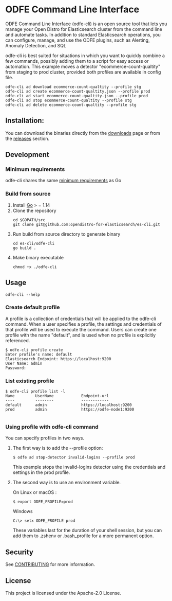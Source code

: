 # ODFE Command Line Interface

ODFE Command Line Interface (odfe-cli) is an open source tool that lets you manage your Open Distro for Elasticsearch
cluster from the command line and automate tasks. In addition to standard Elasticsearch operations, you can configure,
manage, and use the ODFE plugins, such as Alerting, Anomaly Detection, and SQL

odfe-cli is best suited for situations in which you want to quickly combine a few commands, possibly adding them to
a script for easy access or automation. This example moves a detector "ecommerce-count-qualtity" from staging
to prod cluster, provided both profiles are available in config file.

```
odfe-cli ad download ecommerce-count-qualtity --profile stg
odfe-cli ad create ecommerce-count-qualtity.json --profile prod
odfe-cli ad start ecommerce-count-qualtity.json --profile prod
odfe-cli ad stop ecommerce-count-qualtity --profile stg
odfe-cli ad delete ecommerce-count-qualtity --profile stg
```
## Installation:

You can download the binaries directly from the [downloads](https://opendistro.github.io/for-elasticsearch/downloads.html) page
or from the [releases](https://github.com/opendistro-for-elasticsearch/es-cli/releases) section.


## Development

### Minimum requirements

odfe-cli shares the same [minimum requirements](https://github.com/golang/go/wiki/MinimumRequirements#minimum-requirements)
  as Go

### Build from source
1. Install [Go](https://golang.org/doc/install) > = 1.14
2. Clone the repository
    ```
    cd $GOPATH/src
    git clone git@github.com:opendistro-for-elasticsearch/es-cli.git
    ```
3. Run build from source directory to generate binary
   ```
   cd es-cli/odfe-cli
   go build .
   ```
4. Make binary executable
    ```
    chmod +x ./odfe-cli
    ```

## Usage

```
odfe-cli --help
```

### Create default profile
A profile is a collection of credentials that will be applied to the odfe-cli command. When a user specifies a profile, 
the settings and credentials of that profile will be used to execute the command.
Users can create one profile with the name "default", and is used when no profile is explicitly referenced. 

```
$ odfe-cli profile create
Enter profile's name: default
Elasticsearch Endpoint: https://localhost:9200  
User Name: admin
Password: 
```

### List existing profile

```
$ odfe-cli profile list -l
Name         UserName            Endpoint-url             
----         --------            ------------              
default      admin               https://localhost:9200   
prod         admin               https://odfe-node1:9200
                 
```

### Using profile with odfe-cli command

You can specify profiles in two ways.

1. The first way is to add the --profile <name> option:    
    ```
    $ odfe ad stop-detector invalid-logins --profile prod
    ```
    This example stops the invalid-logins detector using the credentials and settings in the prod profile.
    
2. The second way is to use an environment variable.

    On Linux or macOS :
    ```
    $ export ODFE_PROFILE=prod
    ```
    Windows
    ```
    C:\> setx ODFE_PROFILE prod
    ```
   These variables last for the duration of your shell session, but you can add them to .zshenv or .bash_profile
   for a more permanent option.
    
## Security

See [CONTRIBUTING](https://github.com/opendistro-for-elasticsearch/es-cli/blob/main/CONTRIBUTING.md#security-issue-notifications) for more information.

## License

This project is licensed under the Apache-2.0 License.

